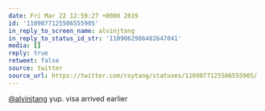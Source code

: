 ```yaml
---
date: Fri Mar 22 12:59:27 +0000 2019
id: '1109077125506555905'
in_reply_to_screen_name: alvinjtang
in_reply_to_status_id_str: '1109062986482647041'
media: []
reply: true
retweet: false
source: twitter
source_url: https://twitter.com/roytang/statuses/1109077125506555905/
---
```


[@alvinjtang](https://twitter.com/alvinjtang/) yup. visa arrived earlier